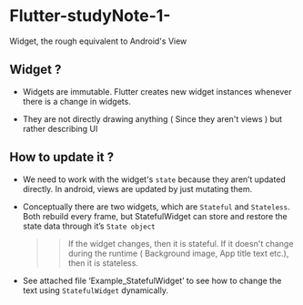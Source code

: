 # Flutter-studyNote-1-
Widget, the rough equivalent to Android's View

## Widget ?
-	Widgets are immutable. Flutter creates new widget instances whenever there is a change in widgets.

-	They are not directly drawing anything ( Since they aren't views ) but rather describing UI

## How to update it ?
-	We need to work with the widget's `state` because they aren’t updated directly. In android, views are updated by just mutating them.

-	Conceptually there are two widgets, which are `Stateful` and `Stateless`. Both rebuild every frame, but StatefulWidget can store and restore the state data through it’s `State object`
    >> If the widget changes, then it is stateful. If it doesn't change during the runtime ( Background image, App title text etc.), then it is stateless.

- See attached file ‘Example_StatefulWidget’ to see how to change the text using `StatefulWidget` dynamically.
